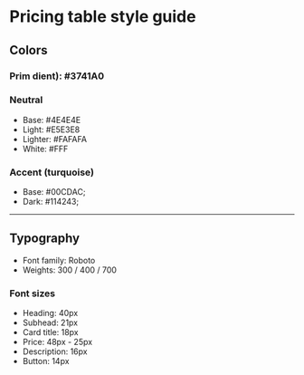 # Pricing table style guide

## Colors

### Prim dient): #3741A0

### Neutral

- Base: #4E4E4E
- Light: #E5E3E8
- Lighter: #FAFAFA
- White: #FFF

### Accent (turquoise)

- Base: #00CDAC;
- Dark: #114243;

---

## Typography

- Font family: Roboto
- Weights: 300 / 400 / 700

### Font sizes

- Heading: 40px
- Subhead: 21px
- Card title: 18px
- Price: 48px - 25px
- Description: 16px
- Button: 14px